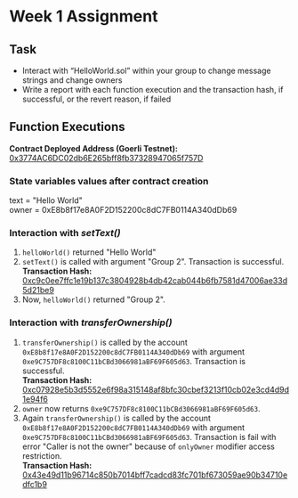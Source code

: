 # Week 1 Assignment

## Task
- Interact with “HelloWorld.sol” within your group to change message strings and change owners
- Write a report with each function execution and the transaction hash, if successful, or the revert reason, if failed

## Function Executions
**Contract Deployed Address (Goerli Testnet):** [0x3774AC6DC02db6E265bff8fb37328947065f757D](https://goerli.etherscan.io/address/0x3774ac6dc02db6e265bff8fb37328947065f757d)

### State variables values after contract creation
text = "Hello World"\
owner = 0xE8b8f17e8A0F2D152200c8dC7FB0114A340dDb69

### Interaction with ***setText()***
1. `helloWorld()` returned "Hello World"
2. `setText()` is called with argument "Group 2". Transaction is successful.\
   **Transaction Hash:** [0xc9c0ee7ffc1e19b137c3804928b4db42cab044b6fb7581d47006ae33d5d21be9](https://goerli.etherscan.io/tx/0xc9c0ee7ffc1e19b137c3804928b4db42cab044b6fb7581d47006ae33d5d21be9)
3. Now,  `helloWorld()` returned "Group 2".

### Interaction with ***transferOwnership()***
1. `transferOwnership()` is called by the account `0xE8b8f17e8A0F2D152200c8dC7FB0114A340dDb69` with argument `0xe9C757DF8c8100C11bCBd3066981aBF69F605d63`. Transaction is successful.\
   **Transaction Hash:** [0xc07928e5b3d5552e6f98a315148af8bfc30cbef3213f10cb02e3cd4d9d1e94f6](https://goerli.etherscan.io/tx/0xc07928e5b3d5552e6f98a315148af8bfc30cbef3213f10cb02e3cd4d9d1e94f6)
2. `owner` now returns `0xe9C757DF8c8100C11bCBd3066981aBF69F605d63`.
3. Again `transferOwnership()` is called by the account `0xE8b8f17e8A0F2D152200c8dC7FB0114A340dDb69` with argument `0xe9C757DF8c8100C11bCBd3066981aBF69F605d63`. Transaction is fail with error "Caller is not the owner" because of `onlyOwner` modifier access restriction.\
   **Transaction Hash:** [0x43e49d11b96714c850b7014bff7cadcd83fc701bf673059ae90b34710edfc1b9](https://goerli.etherscan.io/tx/0x43e49d11b96714c850b7014bff7cadcd83fc701bf673059ae90b34710edfc1b9)
